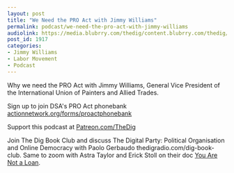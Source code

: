 ```yaml
---
layout: post
title: "We Need the PRO Act with Jimmy Williams"
permalink: podcast/we-need-the-pro-act-with-jimmy-williams
audiolink: https://media.blubrry.com/thedig/content.blubrry.com/thedig/The_Dig-EP_297-Williams.mp3
post_id: 1917
categories: 
- Jimmy Williams
- Labor Movement
- Podcast
---
```


Why we need the PRO Act with Jimmy Williams, General Vice President of the International Union of Painters and Allied Trades.
  
Sign up to join DSA's PRO Act phonebank 
[actionnetwork.org/forms/proactphonebank](http://actionnetwork.org/forms/proactphonebank)

Support this podcast at 
[Patreon.com/TheDig](http://Patreon.com/TheDig)

Join The Dig Book Club and discuss 
The Digital Party: Political Organisation and Online Democracy with Paolo Gerbaudo thedigradio.com/dig-book-club. Same to zoom with Astra Taylor and Erick Stoll on their doc 
[You Are Not a Loan](https://theintercept.com/2021/01/25/student-debt-you-are-not-a-loan-film/).